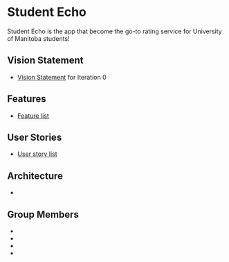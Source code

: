 # Student Echo 
Student Echo is the app that become the go-to rating service for University of Manitoba students!


## Vision Statement

- [Vision Statement](link) for Iteration 0


## Features
- [Feature list](link)

## User Stories
- [User story list](link)


## Architecture

- 

## Group Members
- 
-
-
-



